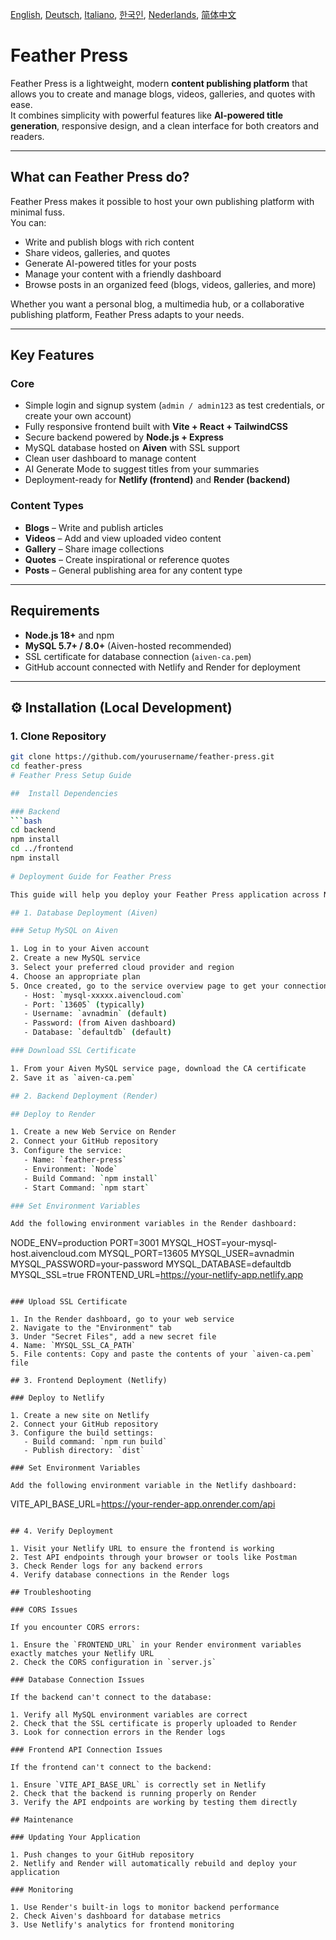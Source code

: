 [English](README.md), [Deutsch](README_de_DE.md), [Italiano](README_it_IT.md), [한국인](README_ko_KR.md), [Nederlands](README_nl_NL.md), [简体中文](README_zh_CN.md)

# Feather Press

Feather Press is a lightweight, modern **content publishing platform** that allows you to create and manage blogs, videos, galleries, and quotes with ease.  
It combines simplicity with powerful features like **AI-powered title generation**, responsive design, and a clean interface for both creators and readers.

---

##  What can Feather Press do?

Feather Press makes it possible to host your own publishing platform with minimal fuss.  
You can:

- Write and publish blogs with rich content
- Share videos, galleries, and quotes
- Generate AI-powered titles for your posts
- Manage your content with a friendly dashboard
- Browse posts in an organized feed (blogs, videos, galleries, and more)

Whether you want a personal blog, a multimedia hub, or a collaborative publishing platform, Feather Press adapts to your needs.

---

##  Key Features

### Core
- Simple login and signup system (`admin / admin123` as test credentials, or create your own account)
- Fully responsive frontend built with **Vite + React + TailwindCSS**
- Secure backend powered by **Node.js + Express**
- MySQL database hosted on **Aiven** with SSL support
- Clean user dashboard to manage content
- AI Generate Mode to suggest titles from your summaries
- Deployment-ready for **Netlify (frontend)** and **Render (backend)**

### Content Types
- **Blogs** – Write and publish articles
- **Videos** – Add and view uploaded video content
- **Gallery** – Share image collections
- **Quotes** – Create inspirational or reference quotes
- **Posts** – General publishing area for any content type

---

##  Requirements

- **Node.js 18+** and npm
- **MySQL 5.7+ / 8.0+** (Aiven-hosted recommended)
- SSL certificate for database connection (`aiven-ca.pem`)
- GitHub account connected with Netlify and Render for deployment

---

## ⚙ Installation (Local Development)

### 1. Clone Repository
```bash
git clone https://github.com/yourusername/feather-press.git
cd feather-press
# Feather Press Setup Guide

##  Install Dependencies

### Backend
```bash
cd backend
npm install
cd ../frontend
npm install
  
# Deployment Guide for Feather Press

This guide will help you deploy your Feather Press application across Netlify (frontend), Render (backend), and Aiven (MySQL database).

## 1. Database Deployment (Aiven)

### Setup MySQL on Aiven

1. Log in to your Aiven account
2. Create a new MySQL service
3. Select your preferred cloud provider and region
4. Choose an appropriate plan
5. Once created, go to the service overview page to get your connection details:
   - Host: `mysql-xxxxx.aivencloud.com`
   - Port: `13605` (typically)
   - Username: `avnadmin` (default)
   - Password: (from Aiven dashboard)
   - Database: `defaultdb` (default)

### Download SSL Certificate

1. From your Aiven MySQL service page, download the CA certificate
2. Save it as `aiven-ca.pem`

## 2. Backend Deployment (Render)

## Deploy to Render

1. Create a new Web Service on Render
2. Connect your GitHub repository
3. Configure the service:
   - Name: `feather-press`
   - Environment: `Node`
   - Build Command: `npm install`
   - Start Command: `npm start`

### Set Environment Variables

Add the following environment variables in the Render dashboard:

```
NODE_ENV=production
PORT=3001
MYSQL_HOST=your-mysql-host.aivencloud.com
MYSQL_PORT=13605
MYSQL_USER=avnadmin
MYSQL_PASSWORD=your-password
MYSQL_DATABASE=defaultdb
MYSQL_SSL=true
FRONTEND_URL=https://your-netlify-app.netlify.app
```

### Upload SSL Certificate

1. In the Render dashboard, go to your web service
2. Navigate to the "Environment" tab
3. Under "Secret Files", add a new secret file
4. Name: `MYSQL_SSL_CA_PATH`
5. File contents: Copy and paste the contents of your `aiven-ca.pem` file

## 3. Frontend Deployment (Netlify)

### Deploy to Netlify

1. Create a new site on Netlify
2. Connect your GitHub repository
3. Configure the build settings:
   - Build command: `npm run build`
   - Publish directory: `dist`

### Set Environment Variables

Add the following environment variable in the Netlify dashboard:

```
VITE_API_BASE_URL=https://your-render-app.onrender.com/api
```

## 4. Verify Deployment

1. Visit your Netlify URL to ensure the frontend is working
2. Test API endpoints through your browser or tools like Postman
3. Check Render logs for any backend errors
4. Verify database connections in the Render logs

## Troubleshooting

### CORS Issues

If you encounter CORS errors:

1. Ensure the `FRONTEND_URL` in your Render environment variables exactly matches your Netlify URL
2. Check the CORS configuration in `server.js`

### Database Connection Issues

If the backend can't connect to the database:

1. Verify all MySQL environment variables are correct
2. Check that the SSL certificate is properly uploaded to Render
3. Look for connection errors in the Render logs

### Frontend API Connection Issues

If the frontend can't connect to the backend:

1. Ensure `VITE_API_BASE_URL` is correctly set in Netlify
2. Check that the backend is running properly on Render
3. Verify the API endpoints are working by testing them directly

## Maintenance

### Updating Your Application

1. Push changes to your GitHub repository
2. Netlify and Render will automatically rebuild and deploy your application

### Monitoring

1. Use Render's built-in logs to monitor backend performance
2. Check Aiven's dashboard for database metrics
3. Use Netlify's analytics for frontend monitoring
